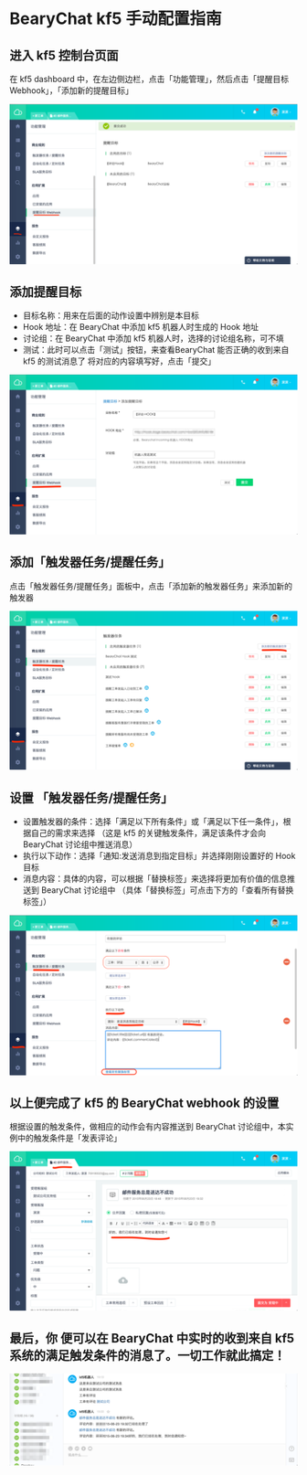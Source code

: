 # BearyChat kf5 手动配置指南

## 进入 kf5 控制台页面

在 kf5 dashboard 中，在左边侧边栏，点击「功能管理」，然后点击「提醒目标 Webhook」，「添加新的提醒目标」

![](/images/tutorial/kf5_step1.png)

## 添加提醒目标
 - 目标名称：用来在后面的动作设置中辨别是本目标
 - Hook 地址：在 BearyChat 中添加 kf5 机器人时生成的 Hook 地址
 - 讨论组：在 BearyChat 中添加 kf5 机器人时，选择的讨论组名称，可不填
 - 测试：此时可以点击「测试」按钮，来查看BearyChat 能否正确的收到来自 kf5 的测试消息了
 将对应的内容填写好，点击「提交」

![](/images/tutorial/kf5_step2.png)

## 添加「触发器任务/提醒任务」

点击「触发器任务/提醒任务」面板中，点击「添加新的触发器任务」来添加新的触发器

![](/images/tutorial/kf5_step3.png)

## 设置 「触发器任务/提醒任务」
 - 设置触发器的条件：选择「满足以下所有条件」或「满足以下任一条件」，根据自己的需求来选择 （这是 kf5 的关键触发条件，满足该条件才会向 BearyChat 讨论组中推送消息）
 - 执行以下动作：选择「通知:发送消息到指定目标」并选择刚刚设置好的 Hook 目标
 - 消息内容：具体的内容，可以根据「替换标签」来选择将更加有价值的信息推送到 BearyChat 讨论组中 （具体「替换标签」可点击下方的「查看所有替换标签」）

![](/images/tutorial/kf5_step4.png)

##  以上便完成了 kf5 的 BearyChat webhook 的设置

根据设置的触发条件，做相应的动作会有内容推送到 BearyChat 讨论组中，本实例中的触发条件是「发表评论」

![](/images/tutorial/kf5_step5.png)

## 最后，你 便可以在 BearyChat 中实时的收到来自 kf5 系统的满足触发条件的消息了。一切工作就此搞定！

![](/images/tutorial/kf5_step6.png)

